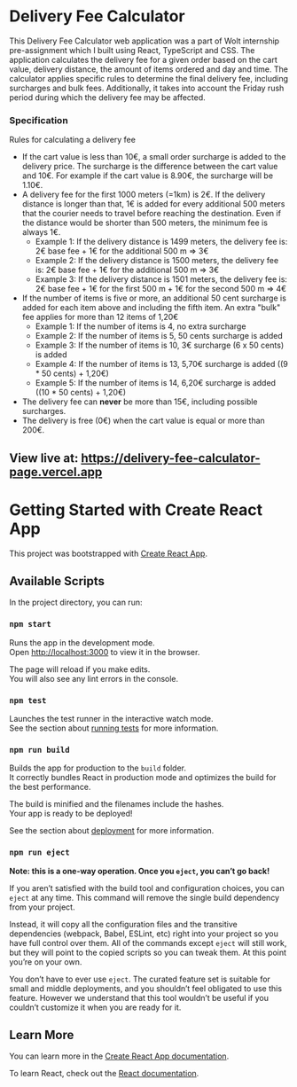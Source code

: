 # Delivery Fee Calculator

This Delivery Fee Calculator web application was a part of Wolt internship pre-assignment which I built using React, TypeScript and CSS. The application calculates the delivery fee for a given order based on the cart value, delivery distance, the amount of items ordered and day and time. The calculator applies specific rules to determine the final delivery fee, including surcharges and bulk fees. Additionally, it takes into account the Friday rush period during which the delivery fee may be affected.

### Specification

Rules for calculating a delivery fee

- If the cart value is less than 10€, a small order surcharge is added to the delivery price. The surcharge is the difference between the cart value and 10€. For example if the cart value is 8.90€, the surcharge will be 1.10€.
- A delivery fee for the first 1000 meters (=1km) is 2€. If the delivery distance is longer than that, 1€ is added for every additional 500 meters that the courier needs to travel before reaching the destination. Even if the distance would be shorter than 500 meters, the minimum fee is always 1€.
  - Example 1: If the delivery distance is 1499 meters, the delivery fee is: 2€ base fee + 1€ for the additional 500 m => 3€
  - Example 2: If the delivery distance is 1500 meters, the delivery fee is: 2€ base fee + 1€ for the additional 500 m => 3€
  - Example 3: If the delivery distance is 1501 meters, the delivery fee is: 2€ base fee + 1€ for the first 500 m + 1€ for the second 500 m => 4€
- If the number of items is five or more, an additional 50 cent surcharge is added for each item above and including the fifth item. An extra "bulk" fee applies for more than 12 items of 1,20€
  - Example 1: If the number of items is 4, no extra surcharge
  - Example 2: If the number of items is 5, 50 cents surcharge is added
  - Example 3: If the number of items is 10, 3€ surcharge (6 x 50 cents) is added
  - Example 4: If the number of items is 13, 5,70€ surcharge is added ((9 \* 50 cents) + 1,20€)
  - Example 5: If the number of items is 14, 6,20€ surcharge is added ((10 \* 50 cents) + 1,20€)
- The delivery fee can **never** be more than 15€, including possible surcharges.
- The delivery is free (0€) when the cart value is equal or more than 200€.
  

## View live at: https://delivery-fee-calculator-page.vercel.app


# Getting Started with Create React App

This project was bootstrapped with [Create React App](https://github.com/facebook/create-react-app).

## Available Scripts

In the project directory, you can run:

### `npm start`

Runs the app in the development mode.\
Open [http://localhost:3000](http://localhost:3000) to view it in the browser.

The page will reload if you make edits.\
You will also see any lint errors in the console.

### `npm test`

Launches the test runner in the interactive watch mode.\
See the section about [running tests](https://facebook.github.io/create-react-app/docs/running-tests) for more information.

### `npm run build`

Builds the app for production to the `build` folder.\
It correctly bundles React in production mode and optimizes the build for the best performance.

The build is minified and the filenames include the hashes.\
Your app is ready to be deployed!

See the section about [deployment](https://facebook.github.io/create-react-app/docs/deployment) for more information.

### `npm run eject`

**Note: this is a one-way operation. Once you `eject`, you can’t go back!**

If you aren’t satisfied with the build tool and configuration choices, you can `eject` at any time. This command will remove the single build dependency from your project.

Instead, it will copy all the configuration files and the transitive dependencies (webpack, Babel, ESLint, etc) right into your project so you have full control over them. All of the commands except `eject` will still work, but they will point to the copied scripts so you can tweak them. At this point you’re on your own.

You don’t have to ever use `eject`. The curated feature set is suitable for small and middle deployments, and you shouldn’t feel obligated to use this feature. However we understand that this tool wouldn’t be useful if you couldn’t customize it when you are ready for it.

## Learn More

You can learn more in the [Create React App documentation](https://facebook.github.io/create-react-app/docs/getting-started).

To learn React, check out the [React documentation](https://reactjs.org/).
